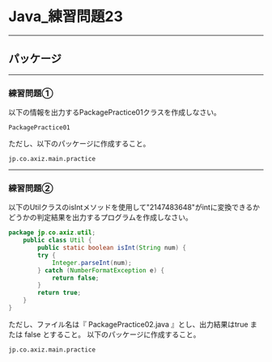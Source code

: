 # Java_練習問題23

---

## パッケージ

---

### 練習問題①

以下の情報を出力するPackagePractice01クラスを作成しなさい。

```text
PackagePractice01
```

ただし、以下のパッケージに作成すること。

```text
jp.co.axiz.main.practice
```

---

### 練習問題②

以下のUtilクラスのisIntメソッドを使用して"2147483648"がintに変換できるかどうかの判定結果を出力するプログラムを作成しなさい。

```java
package jp.co.axiz.util;
    public class Util {
        public static boolean isInt(String num) {
        try {
            Integer.parseInt(num);
        } catch (NumberFormatException e) {
            return false;
        }
        return true;
    }
}
```

ただし、ファイル名は『 PackagePractice02.java 』とし、出力結果はtrue または false とすること。
以下のパッケージに作成すること。

```text
jp.co.axiz.main.practice
```
